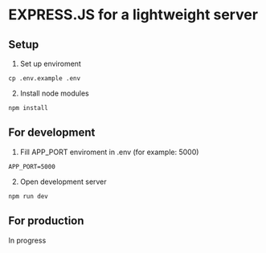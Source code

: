 # EXPRESS.JS for a lightweight server

## Setup
1. Set up enviroment
```
cp .env.example .env
```

2. Install node modules
```
npm install
```

## For development
1. Fill APP_PORT enviroment in .env (for example: 5000)
```
APP_PORT=5000
```

2. Open development server
```
npm run dev
```

## For production
In progress
